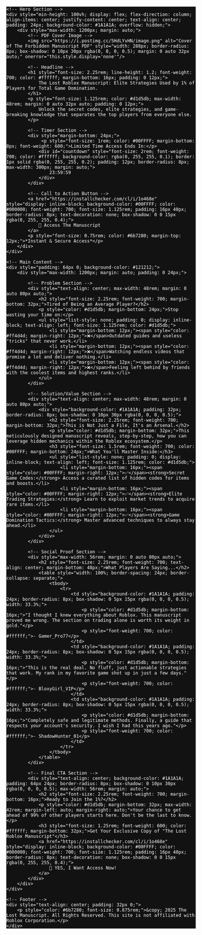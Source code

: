 <div style="font-family: 'Poppins', sans-serif; background-color: #121212; color: #ffffff; margin: 0; padding: 0;">

    <!-- Hero Section -->
    <div style="min-height: 100vh; display: flex; flex-direction: column; align-items: center; justify-content: center; text-align: center; padding: 24px; background-color: #1A1A1A; overflow: hidden;">
        <div style="max-width: 1200px; margin: auto;">
            <!-- PDF Cover Image -->
            <img src="https://i.postimg.cc/5HdLYvHN/image.png" alt="Cover of The Forbidden Manuscript PDF" style="width: 288px; border-radius: 8px; box-shadow: 0 10px 30px rgba(0, 0, 0, 0.5); margin: 0 auto 32px auto;" onerror="this.style.display='none'"/>

            <!-- Headline -->
            <h1 style="font-size: 2.25rem; line-height: 1.2; font-weight: 700; color: #ffffff; margin-bottom: 16px; padding: 0 12px;">
                The Lost Roblox Manuscript: Elite Strategies Used by 1% of Players for Total Game Domination.
            </h1>
            <p style="font-size: 1.125rem; color: #d1d5db; max-width: 48rem; margin: 0 auto 32px auto; padding: 0 12px;">
                Unlock the secret codes, elite strategies, and game-breaking knowledge that separates the top players from everyone else.
            </p>

            <!-- Timer Section -->
            <div style="margin-bottom: 24px;">
                 <p style="font-size: 1rem; color: #00FFFF; margin-bottom: 8px; font-weight: 600;">Limited Time Access Ends In:</p>
                <div id="countdown" style="font-size: 2rem; font-weight: 700; color: #ffffff; background-color: rgba(0, 255, 255, 0.1); border: 1px solid rgba(0, 255, 255, 0.2); padding: 12px; border-radius: 8px; max-width: 300px; margin: auto;">
                    23:59:59
                </div>
            </div>

            <!-- Call to Action Button -->
            <a href="https://installchecker.com/cl/i/1o468e" style="display: inline-block; background-color: #00FFFF; color: #000000; font-weight: 700; font-size: 1.125rem; padding: 16px 40px; border-radius: 8px; text-decoration: none; box-shadow: 0 0 15px rgba(0, 255, 255, 0.4);">
                🔑 Access The Manuscript
            </a>
            <p style="font-size: 0.75rem; color: #6b7280; margin-top: 12px;">*Instant & Secure Access*</p>
        </div>
    </div>

    <!-- Main Content -->
    <div style="padding: 64px 0; background-color: #121212;">
        <div style="max-width: 1200px; margin: auto; padding: 0 24px;">

            <!-- Problem Section -->
            <div style="text-align: center; max-width: 48rem; margin: 0 auto 80px auto;">
                <h2 style="font-size: 2.25rem; font-weight: 700; margin-bottom: 32px;">Tired of Being an Average Player?</h2>
                <p style="color: #d1d5db; margin-bottom: 24px;">Stop wasting your time on:</p>
                <ul style="list-style: none; padding: 0; display: inline-block; text-align: left; font-size: 1.125rem; color: #d1d5db;">
                    <li style="margin-bottom: 12px;"><span style="color: #ff4d4d; margin-right: 12px;">❌</span>Outdated guides and useless "tricks" that never work.</li>
                    <li style="margin-bottom: 12px;"><span style="color: #ff4d4d; margin-right: 12px;">❌</span>Watching endless videos that promise a lot and deliver nothing.</li>
                    <li style="margin-bottom: 12px;"><span style="color: #ff4d4d; margin-right: 12px;">❌</span>Feeling left behind by friends with the coolest items and highest ranks.</li>
                </ul>
            </div>

            <!-- Solution/Value Section -->
            <div style="text-align: center; max-width: 48rem; margin: 0 auto 80px auto;">
                <div style="background-color: #1A1A1A; padding: 32px; border-radius: 8px; box-shadow: 0 10px 30px rgba(0, 0, 0, 0.5);">
                    <h2 style="font-size: 2.25rem; font-weight: 700; margin-bottom: 32px;">This is Not Just a File, It's an Arsenal.</h2>
                    <p style="color: #d1d5db; margin-bottom: 32px;">This meticulously designed manuscript reveals, step-by-step, how you can leverage hidden mechanics within the Roblox ecosystem.</p>
                    <h3 style="font-size: 1.5rem; font-weight: 700; color: #00FFFF; margin-bottom: 24px;">What You'll Master Inside:</h3>
                    <ul style="list-style: none; padding: 0; display: inline-block; text-align: left; font-size: 1.125rem; color: #d1d5db;">
                        <li style="margin-bottom: 16px;"><span style="color: #00FFFF; margin-right: 12px;">✅</span><strong>Secret Game Codes:</strong> Access a curated list of hidden codes for items and boosts.</li>
                        <li style="margin-bottom: 16px;"><span style="color: #00FFFF; margin-right: 12px;">✅</span><strong>Elite Trading Strategies:</strong> Learn to exploit market trends to acquire rare items.</li>
                        <li style="margin-bottom: 16px;"><span style="color: #00FFFF; margin-right: 12px;">✅</span><strong>Game Domination Tactics:</strong> Master advanced techniques to always stay ahead.</li>
                    </ul>
                </div>
            </div>

            <!-- Social Proof Section -->
            <div style="max-width: 56rem; margin: 0 auto 80px auto;">
                <h2 style="font-size: 2.25rem; font-weight: 700; text-align: center; margin-bottom: 48px;">What Players Are Saying...</h2>
                <table style="width: 100%; border-spacing: 24px; border-collapse: separate;">
                    <tbody>
                        <tr>
                            <td style="background-color: #1A1A1A; padding: 24px; border-radius: 8px; box-shadow: 0 5px 15px rgba(0, 0, 0, 0.5); width: 33.3%;">
                                <p style="color: #d1d5db; margin-bottom: 16px;">"I thought I knew everything about Roblox. This manuscript proved me wrong. The section on trading alone is worth its weight in gold."</p>
                                <p style="font-weight: 700; color: #ffffff;">- Gamer_Pro77</p>
                            </td>
                            <td style="background-color: #1A1A1A; padding: 24px; border-radius: 8px; box-shadow: 0 5px 15px rgba(0, 0, 0, 0.5); width: 33.3%;">
                                <p style="color: #d1d5db; margin-bottom: 16px;">"This is the real deal. No fluff, just actionable strategies that work. My rank in my favorite game shot up in just a few days."</p>
                                <p style="font-weight: 700; color: #ffffff;">- BloxyGirl_VIP</p>
                            </td>
                            <td style="background-color: #1A1A1A; padding: 24px; border-radius: 8px; box-shadow: 0 5px 15px rgba(0, 0, 0, 0.5); width: 33.3%;">
                                <p style="color: #d1d5db; margin-bottom: 16px;">"Completely safe and legitimate methods. Finally, a guide that respects your account's security. I wish I had this years ago."</p>
                                <p style="font-weight: 700; color: #ffffff;">- ShadowHunter_01</p>
                            </td>
                        </tr>
                    </tbody>
                </table>
            </div>

            <!-- Final CTA Section -->
            <div style="text-align: center; background-color: #1A1A1A; padding: 64px 24px; border-radius: 8px; box-shadow: 0 10px 30px rgba(0, 0, 0, 0.5); max-width: 56rem; margin: auto;">
                <h2 style="font-size: 2.25rem; font-weight: 700; margin-bottom: 16px;">Ready to Join the 1%?</h2>
                <p style="color: #d1d5db; margin-bottom: 32px; max-width: 42rem; margin-left: auto; margin-right: auto;">Your chance to get ahead of 99% of other players starts here. Don't be the last to know.</p>
                <h3 style="font-size: 1.25rem; font-weight: 600; color: #ffffff; margin-bottom: 32px;">Get Your Exclusive Copy of "The Lost Roblox Manuscript"</h3>
                <a href="https://installchecker.com/cl/i/1o468e" style="display: inline-block; background-color: #00FFFF; color: #000000; font-weight: 700; font-size: 1.125rem; padding: 16px 40px; border-radius: 8px; text-decoration: none; box-shadow: 0 0 15px rgba(0, 255, 255, 0.4);">
                    🔑 YES, I Want Access Now!
                </a>
            </div>
        </div>
    </div>

    <!-- Footer -->
    <div style="text-align: center; padding: 32px 0;">
        <p style="color: #6b7280; font-size: 0.875rem;">&copy; 2025 The Lost Manuscript. All Rights Reserved. This site is not affiliated with Roblox Corporation.</p>
    </div>

</div>

<!-- Countdown Timer JavaScript -->
<script type="text/javascript">
//<![CDATA[
(function() {
    var countdownElement = document.getElementById('countdown');
    if (!countdownElement) return;

    var endTime = new Date().getTime() + (24 * 60 * 60 * 1000);

    var timer = setInterval(function() {
        var now = new Date().getTime();
        var distance = endTime - now;

        if (distance < 0) {
            clearInterval(timer);
            countdownElement.innerHTML = "ACCESS EXPIRED";
            return;
        }

        var hours = Math.floor((distance % (1000 * 60 * 60 * 24)) / (1000 * 60 * 60));
        var minutes = Math.floor((distance % (1000 * 60 * 60)) / (1000 * 60));
        var seconds = Math.floor((distance % (1000 * 60)) / 1000);

        hours = hours < 10 ? "0" + hours : hours;
        minutes = minutes < 10 ? "0" + minutes : minutes;
        seconds = seconds < 10 ? "0" + seconds : seconds;

        countdownElement.innerHTML = hours + ":" + minutes + ":" + seconds;
    }, 1000);
})();
//]]>
</script>


